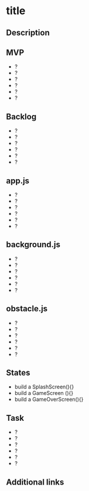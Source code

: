 <h1>title</h1>
<h2>Description</h2>
<p></p>
<h2>MVP</h2>

<ul>
    <li>?</li>
    <li>?</li>
    <li>?</li>
    <li>?</li>
    <li>?</li>
    <li>?</li>
</ul>

<h2>Backlog</h2>
<ul>
    <li>?</li>
    <li>?</li>
    <li>?</li>
    <li>?</li>
    <li>?</li>
    <li>?</li>
</ul>

<h2>app.js</h2>
<ul>
    <li>?</li>
    <li>?</li>
    <li>?</li>
    <li>?</li>
    <li>?</li>
    <li>?</li>
</ul>
<h2>background.js</h2>
<ul>
    <li>?</li>
    <li>?</li>
    <li>?</li>
    <li>?</li>
    <li>?</li>
    <li>?</li>
</ul>
<h2>obstacle.js</h2>
<ul>
    <li>?</li>
    <li>?</li>
    <li>?</li>
    <li>?</li>
    <li>?</li>
    <li>?</li>
</ul>
<h2>States</h2>
<ul>
    <li>build a SplashScreen(){}</li>
    <li>build a GameScreen (){}</li>
    <li>build a GameOverScreen(){}</li>
</ul>
<h2>Task</h2>
<ul>
    <li>?</li>
    <li>?</li>
    <li>?</li>
    <li>?</li>
    <li>?</li>
    <li>?</li>
</ul>

<h2>Additional links</h2>
